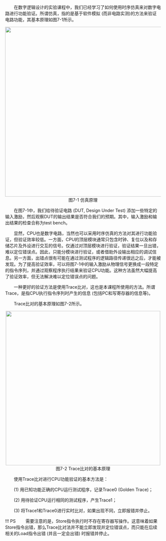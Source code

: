 &emsp;&emsp;在数字逻辑设计的实验课程中，我们已经学习了如何使用时序仿真来对数字电路进行功能验证。所谓仿真，指的是基于软件模拟 (而非电路实测)的方法来验证电路功能，其基本原理如图7-1所示。

<center><img src = "../assets/7-1.png" width = 550></center>
<center>图7-1 仿真原理</center>

&emsp;&emsp;在图7-1中，我们给待验证电路 (DUT, Design Under Test) 添加一些特定的输入激励，然后观察DUT的输出结果是否符合我们的预期。其中，输入激励和输出结果的检查合称为test bench。

&emsp;&emsp;显然，CPU也是数字电路，当然也可以采用时序仿真的方法对其进行功能验证，但验证效率较低。一方面，CPU的顶层模块通常只包含时钟、复位以及和存储芯片及外设进行交互的信号。仅通过对顶层模块进行验证，验证结果一旦出错，难以定位错误点。因此，只能分模块进行验证，或者借助外设输出相应的调试信息。另一方面，出错点很有可能在通过测试程序的逻辑路径传递很远之后，才能被发现。为了提高验证效率，可以将图7-1中的输入激励从物理信号更换成一段特定的指令序列，并通过观察程序执行结果来验证CPU功能。这种方法虽然大幅提高了验证效率，但无法解决难以定位错误点的问题。

&emsp;&emsp;一种更好的验证方法是使用Trace比对，这也是本课程所使用的方法。所谓Trace，是指CPU执行指令序列时产生的信息 (包括PC和写寄存器的信息等)。

&emsp;&emsp;Trace比对的基本原理如图7-2所示。

<center><img src = "../assets/7-2.png" width = 500></center>
<center>图7-2 Trace比对的基本原理</center>

&emsp;&emsp;使用Trace比对进行CPU功能验证的基本方法是：

&emsp;&emsp;(1) 用已知功能正确的CPU运行测试程序，记录Trace0 (Golden Trace)；

&emsp;&emsp;(2) 用待验证CPU运行相同的测试程序，产生Trace1；

&emsp;&emsp;(3) 将Trace1和Trace0进行实时比对，如果出现不同，立即报错并停止。

!!! PS
    &emsp;&emsp;需要注意的是，Store指令执行时不存在寄存器写操作。这意味着如果Store指令出错，那么Trace比对法并不能立即发现并定位错误点，而只能在后续相关的Load指令出错 (并且一定会出错) 时报错并停止。
